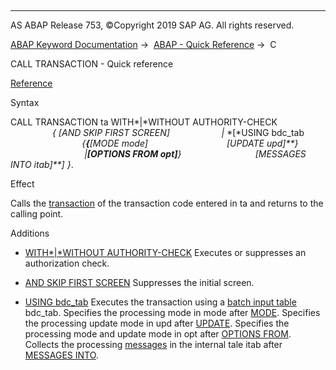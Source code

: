   

* * *

AS ABAP Release 753, ©Copyright 2019 SAP AG. All rights reserved.

[ABAP Keyword Documentation](https://help.sap.com/doc/abapdocu_753_index_htm/7.53/en-US/abenabap.htm) →  [ABAP - Quick Reference](https://help.sap.com/doc/abapdocu_753_index_htm/7.53/en-US/abenabap_shortref.htm) →  C

CALL TRANSACTION - Quick reference

[Reference](https://help.sap.com/doc/abapdocu_753_index_htm/7.53/en-US/abapcall_transaction.htm)

Syntax

CALL TRANSACTION ta WITH*|*WITHOUT AUTHORITY-CHECK
                    *{* *\[*AND SKIP FIRST SCREEN*\]*
                    *|* *\[*USING bdc\_tab
                             *{**{**\[*MODE mode*\]*
                               *\[*UPDATE upd*\]**}*
                              *|**\[*OPTIONS FROM opt*\]**}*
                             *\[*MESSAGES INTO itab*\]**\]* *}*.

Effect

Calls the [transaction](https://help.sap.com/doc/abapdocu_753_index_htm/7.53/en-US/abentransaction_glosry.htm "Glossary Entry") of the transaction code entered in ta and returns to the calling point.

Additions

-   [WITH*|*WITHOUT AUTHORITY-CHECK](https://help.sap.com/doc/abapdocu_753_index_htm/7.53/en-US/abapcall_transaction_authority.htm)
    Executes or suppresses an authorization check.
    
-   [AND SKIP FIRST SCREEN](https://help.sap.com/doc/abapdocu_753_index_htm/7.53/en-US/abapcall_transaction_standard.htm)
    Suppresses the initial screen.
    
-   [USING bdc\_tab](https://help.sap.com/doc/abapdocu_753_index_htm/7.53/en-US/abapcall_transaction_using.htm)
    Executes the transaction using a [batch input table](https://help.sap.com/doc/abapdocu_753_index_htm/7.53/en-US/abenbatch_input_table_glosry.htm "Glossary Entry") bdc\_tab.
    Specifies the processing mode in mode after [MODE](https://help.sap.com/doc/abapdocu_753_index_htm/7.53/en-US/abapcall_transaction_using.htm).
    Specifies the processing update mode in upd after [UPDATE](https://help.sap.com/doc/abapdocu_753_index_htm/7.53/en-US/abapcall_transaction_using.htm).
    Specifies the processing mode and update mode in opt after [OPTIONS FROM](https://help.sap.com/doc/abapdocu_753_index_htm/7.53/en-US/abapcall_transaction_using.htm).
    Collects the processing [messages](https://help.sap.com/doc/abapdocu_753_index_htm/7.53/en-US/abenmessage_glosry.htm "Glossary Entry") in the internal tale itab after [MESSAGES INTO](https://help.sap.com/doc/abapdocu_753_index_htm/7.53/en-US/abapcall_transaction_using.htm).